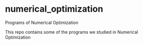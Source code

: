 # numerical_optimization
Programs of Numerical Optimization

This repo contains some of the programs we studied in Numerical Optimization
